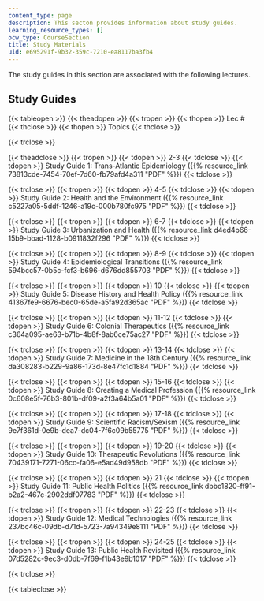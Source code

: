 ```yaml
---
content_type: page
description: This secton provides information about study guides.
learning_resource_types: []
ocw_type: CourseSection
title: Study Materials
uid: e695291f-9b32-359c-7210-ea8117ba3fb4
---
```


The study guides in this section are associated with the following lectures.

Study Guides
------------

{{< tableopen >}}
{{< theadopen >}}
{{< tropen >}}
{{< thopen >}}
Lec #
{{< thclose >}}
{{< thopen >}}
Topics
{{< thclose >}}

{{< trclose >}}

{{< theadclose >}}
{{< tropen >}}
{{< tdopen >}}
2-3
{{< tdclose >}}
{{< tdopen >}}
Study Guide 1: Trans-Atlantic Epidemiology ({{% resource_link 73813cde-7454-70ef-7d60-fb79afd4a311 "PDF" %}})
{{< tdclose >}}

{{< trclose >}}
{{< tropen >}}
{{< tdopen >}}
4-5
{{< tdclose >}}
{{< tdopen >}}
Study Guide 2: Health and the Environment ({{% resource_link c5227a05-5ddf-1246-a19c-000b780fc975 "PDF" %}})
{{< tdclose >}}

{{< trclose >}}
{{< tropen >}}
{{< tdopen >}}
6-7
{{< tdclose >}}
{{< tdopen >}}
Study Guide 3: Urbanization and Health ({{% resource_link d4ed4b66-15b9-bbad-1128-b0911832f296 "PDF" %}})
{{< tdclose >}}

{{< trclose >}}
{{< tropen >}}
{{< tdopen >}}
8-9
{{< tdclose >}}
{{< tdopen >}}
Study Guide 4: Epidemiological Transitions ({{% resource_link 594bcc57-0b5c-fcf3-b696-d676dd855703 "PDF" %}})
{{< tdclose >}}

{{< trclose >}}
{{< tropen >}}
{{< tdopen >}}
10
{{< tdclose >}}
{{< tdopen >}}
Study Guide 5: Disease History and Health Policy ({{% resource_link 41367fe9-6676-bec0-65de-a5fa92d365ac "PDF" %}})
{{< tdclose >}}

{{< trclose >}}
{{< tropen >}}
{{< tdopen >}}
11-12
{{< tdclose >}}
{{< tdopen >}}
Study Guide 6: Colonial Therapeutics ({{% resource_link c364a095-ae63-b71b-4b8f-8ab6ce75ac27 "PDF" %}})
{{< tdclose >}}

{{< trclose >}}
{{< tropen >}}
{{< tdopen >}}
13-14
{{< tdclose >}}
{{< tdopen >}}
Study Guide 7: Medicine in the 18th Century ({{% resource_link da308283-b229-9a86-173d-8e47fc1d1884 "PDF" %}})
{{< tdclose >}}

{{< trclose >}}
{{< tropen >}}
{{< tdopen >}}
15-16
{{< tdclose >}}
{{< tdopen >}}
Study Guide 8: Creating a Medical Profession ({{% resource_link 0c608e5f-76b3-801b-df09-a2f3a64b5a01 "PDF" %}})
{{< tdclose >}}

{{< trclose >}}
{{< tropen >}}
{{< tdopen >}}
17-18
{{< tdclose >}}
{{< tdopen >}}
Study Guide 9: Scientific Racism/Sexism ({{% resource_link 9e7f361d-0e9b-dea7-dc04-7f6c09b55775 "PDF" %}})
{{< tdclose >}}

{{< trclose >}}
{{< tropen >}}
{{< tdopen >}}
19-20
{{< tdclose >}}
{{< tdopen >}}
Study Guide 10: Therapeutic Revolutions ({{% resource_link 70439171-7271-06cc-fa06-e5ad49d958db "PDF" %}})
{{< tdclose >}}

{{< trclose >}}
{{< tropen >}}
{{< tdopen >}}
21
{{< tdclose >}}
{{< tdopen >}}
Study Guide 11: Public Health Politics ({{% resource_link dbbc1820-ff91-b2a2-467c-2902ddf07783 "PDF" %}})
{{< tdclose >}}

{{< trclose >}}
{{< tropen >}}
{{< tdopen >}}
22-23
{{< tdclose >}}
{{< tdopen >}}
Study Guide 12: Medical Technologies ({{% resource_link 237bc46c-09db-d71d-5723-7a94349e8111 "PDF" %}})
{{< tdclose >}}

{{< trclose >}}
{{< tropen >}}
{{< tdopen >}}
24-25
{{< tdclose >}}
{{< tdopen >}}
Study Guide 13: Public Health Revisited ({{% resource_link 07d5282c-9ec3-d0db-7f69-f1b43e9b1017 "PDF" %}})
{{< tdclose >}}

{{< trclose >}}

{{< tableclose >}}